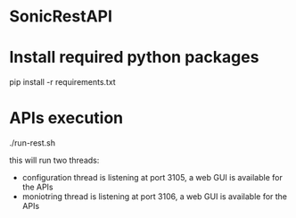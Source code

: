 # SonicRestAPI

# Install required python packages

pip install -r requirements.txt

# APIs execution

./run-rest.sh

this will run two threads:
- configuration thread is listening at port 3105, a web GUI is available for the APIs
- moniotring thread is listening at port 3106, a web GUI is available for the APIs
